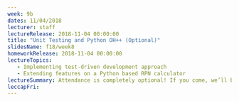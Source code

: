 ```yaml
---
week: 9b
dates: 11/04/2018
lecturer: staff
lectureRelease: 2018-11-04 00:00:00
title: "Unit Testing and Python OH++ (Optional)"
slidesName: f18/week8
homeworkRelease: 2018-11-04 00:00:00
lectureTopics:
   - Implementing test-driven development approach
   - Extending features on a Python based RPN calculator
lectureSummary: Attendance is completely optional! If you come, we’ll be working on extending the RPN calculator built in class.
leccapFri:
---
```

